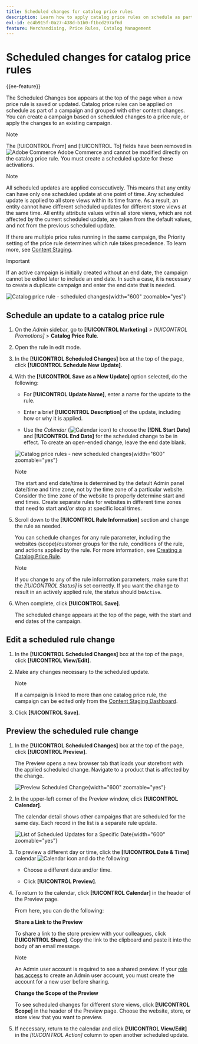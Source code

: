 ```yaml
---
title: Scheduled changes for catalog price rules
description: Learn how to apply catalog price rules on schedule as part of a campaign and grouped with other content changes.
exl-id: ec4b915f-0a27-438d-b1b0-f1bcd297af6d
feature: Merchandising, Price Rules, Catalog Management
---
```

# Scheduled changes for catalog price rules

{{ee-feature}}

The Scheduled Changes box appears at the top of the page when a new price rule is saved or updated. Catalog price rules can be applied on schedule as part of a campaign and grouped with other content changes. You can create a campaign based on scheduled changes to a price rule, or apply the changes to an existing campaign.

>[!NOTE]
>
>The [!UICONTROL From] and [!UICONTROL To] fields have been removed in ![Adobe Commerce](../assets/adobe-logo.svg) Adobe Commerce and cannot be modified directly on the catalog price rule. You must create a scheduled update for these activations.

>[!NOTE]
>
>All scheduled updates are applied consecutively. This means that any entity can have only one scheduled update at one point of time. Any scheduled update is applied to all store views within its time frame. As a result, an entity cannot have different scheduled updates for different store views at the same time. All entity attribute values within all store views, which are not affected by the current scheduled update, are taken from the default values, and not from the previous scheduled update.

If there are multiple price rules running in the same campaign, the Priority setting of the price rule determines which rule takes precedence. To learn more, see [Content Staging](../content-design/content-staging.md).

>[!IMPORTANT]
>
>If an active campaign is initially created without an end date, the campaign cannot be edited later to include an end date. In such a case, it is necessary to create a duplicate campaign and enter the end date that is needed.

![Catalog price rule - scheduled changes](./assets/price-rule-catalog-scheduled.png){width="600" zoomable="yes"}

## Schedule an update to a catalog price rule

1. On the _Admin_ sidebar, go to **[!UICONTROL Marketing]** > _[!UICONTROL Promotions]_ > **Catalog Price Rule**.

1. Open the rule in edit mode.

1. In the **[!UICONTROL Scheduled Changes]** box at the top of the page, click **[!UICONTROL Schedule New Update]**.

1. With the **[!UICONTROL Save as a New Update]** option selected, do the following:

    - For **[!UICONTROL Update Name]**, enter a name for the update to the rule.

    - Enter a brief **[!UICONTROL Description]** of the update, including how or why it is applied.

    - Use the _Calendar_ (![Calendar icon](../assets/icon-calendar.png)) to choose the **[!DNL Start Date]** and **[!UICONTROL End Date]** for the scheduled change to be in effect. To create an open-ended change, leave the end date blank.

    ![Catalog price rules - new scheduled changes](./assets/price-rule-catalog-schedule-update.png){width="600" zoomable="yes"}

   >[!NOTE]
   >
   >The start and end date/time is determined by the default Admin panel date/time and time zone, not by the time zone of a particular website. Consider the time zone of the website to properly determine start and end times. Create separate rules for websites in different time zones that need to start and/or stop at specific local times.

1. Scroll down to the **[!UICONTROL Rule Information]** section and change the rule as needed.

   You can schedule changes for any rule parameter, including the websites (scope)/customer groups for the rule, conditions of the rule, and actions applied by the rule. For more information, see [Creating a Catalog Price Rule](price-rules-catalog-create.md).

   >[!NOTE]
   >
   >If you change to any of the rule information parameters, make sure that the _[!UICONTROL Status]_ is set correctly. If you want the change to result in an actively applied rule, the status should be`Active`.

1. When complete, click **[!UICONTROL Save]**.

    The scheduled change appears at the top of the page, with the start and end dates of the campaign.

## Edit a scheduled rule change

1. In the **[!UICONTROL Scheduled Changes]** box at the top of the page, click **[!UICONTROL View/Edit]**.

1. Make any changes necessary to the scheduled update.

   >[!NOTE]
   >
   >If a campaign is linked to more than one catalog price rule, the campaign can be edited only from the [Content Staging Dashboard](../content-design/content-staging-dashboard.md).

1. Click **[!UICONTROL Save]**.

## Preview the scheduled rule change

1. In the **[!UICONTROL Scheduled Changes]** box at the top of the page, click **[!UICONTROL Preview]**.

    The Preview opens a new browser tab that loads your storefront with the applied scheduled change. Navigate to a product that is affected by the change.

    ![Preview Scheduled Change](./assets/price-rule-catalog-scheduled-update-preview.png){width="600" zoomable="yes"}

1. In the upper-left corner of the Preview window, click **[!UICONTROL Calendar]**.

    The calendar detail shows other campaigns that are scheduled for the same day. Each record in the list is a separate rule update.

    ![List of Scheduled Updates for a Specific Date](./assets/price-rule-catalog-scheduled-preview-calendar.png){width="600" zoomable="yes"}

1. To preview a different day or time, click the **[!UICONTROL Date & Time]** calendar ![Calendar icon](../assets/icon-calendar.png) and do the following:

    - Choose a different date and/or time.

    - Click **[!UICONTROL Preview]**.

1. To return to the calendar, click **[!UICONTROL Calendar]** in the header of the Preview page.

   From here, you can do the following:

   **Share a Link to the Preview**

   To share a link to the store preview with your colleagues, click **[!UICONTROL Share]**. Copy the link to the clipboard and paste it into the body of an email message.

   >[!NOTE]
   >
   >An Admin user account is required to see a shared preview. If your [role has access](../systems/permissions-user-roles.md) to create an Admin user account, you must create the account for a new user before sharing.

   **Change the Scope of the Preview**

   To see scheduled changes for different store views, click **[!UICONTROL Scope]** in the header of the Preview page. Choose the website, store, or store view that you want to preview.

1. If necessary, return to the calendar and click **[!UICONTROL View/Edit]** in the _[!UICONTROL Action]_ column to open another scheduled update.
